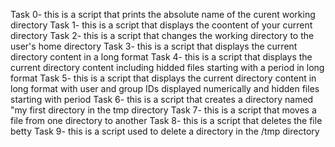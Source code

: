 Task 0- this is a script that prints the absolute name of the curent working directory
Task 1- this is a script that displays the coontent of your current directory
Task 2- this is a script that changes the working directory to the user's home directory
Task 3- this is a script that displays the current directory content in a long format
Task 4- this is a script that displays the current directory content including hidded files starting with a period in long format
Task 5- this is a script that displays the current directory content in long format with user and group IDs displayed numerically and hidden files starting with period
Task 6- this is a script that creates a directory named "my first directory in the tmp directory
Task 7- this is a script that moves a file from one directory to another
Task 8- this is a script that deletes the file betty
Task 9- this is a script used to delete a directory in the /tmp directory
